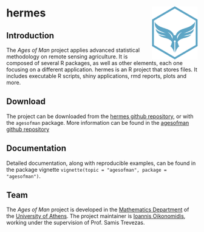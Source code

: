 
<!-- README.md is generated from README.Rmd. Please edit that file -->

# hermes <img src=man/figures/logo.png align="right" height="139" alt="logo"/>

## Introduction

The *Ages of Man* project applies advanced statistical methodology on
remote sensing agriculture. It is composed of several R packages, as
well as other elements, each one focusing on a different application.
hermes is an R project that stores files. It includes executable R
scripts, shiny applications, rmd reports, plots and more.

## Download

The project can be downloaded from the [hermes github
repository](https://github.com/agesofman/hermes "hermes github repository"),
or with the `agesofman` package. More information can be found in the
[agesofman github
repository](https://github.com/agesofman/agesofman "agesofman github repository")

## Documentation

Detailed documentation, along with reproducible examples, can be found
in the package vignette
`vignette(topic = "agesofman", package = "agesofman")`.

## Team

The *Ages of Man* project is developed in the [Mathematics
Department](https://en.math.uoa.gr/ "Mathematics Department Homepage")
of the [University of
Athens](https://en.uoa.gr/ "University of Athens Homepage"). The project
maintainer is [Ioannis
Oikonomidis](http://users.uoa.gr/~goikon/ "Ioannis Oikonomidis Homepage"),
working under the supervision of Prof. Samis Trevezas.
